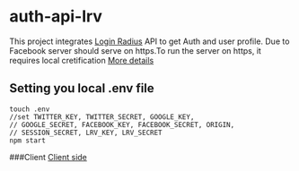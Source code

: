 # auth-api-lrv

This project integrates [Login Radius](https://www.loginradius.com) API to get Auth and user profile.
Due to Facebook server should serve on https.To run the server on https, it requires local cretification [More details](https://medium.freecodecamp.org/how-to-get-https-working-on-your-local-development-environment-in-5-minutes-7af615770eec)

## Setting you local .env file
```
touch .env
//set TWITTER_KEY, TWITTER_SECRET, GOOGLE_KEY, 
// GOOGLE_SECRET, FACEBOOK_KEY, FACEBOOK_SECRET, ORIGIN,
// SESSION_SECRET, LRV_KEY, LRV_SECRET
npm start
```

###Client 
[Client side](https://github.com/AidenJongheeLee/auth-client)
